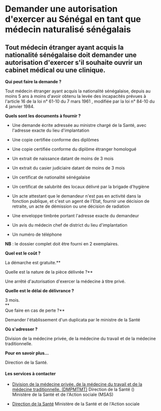 # Demander une autorisation d'exercer au Sénégal en tant que médecin naturalisé sénégalais

Tout médecin étranger ayant acquis la nationalité sénégalaise doit demander une autorisation d'exercer s'il souhaite ouvrir un cabinet médical ou une clinique.
---------------------------------------------------------------------------------------------------------------------------------------------------------------

**Qui peut faire la demande ?**

Tout médecin étranger ayant acquis la nationalité sénégalaise, depuis au moins 5 ans à moins d'avoir obtenu la levée des incapacités prévues à l'article 16 de la loi n° 61-10 du 7 mars 1961 , modifiée par la loi n° 84-10 du 4 janvier 1984.

**Quels sont les documents à fournir ?**

*   Une demande écrite adressée au ministre chargé de la Santé, avec l'adresse exacte du lieu d'implantation  
    
*   Une copie certifiée conforme des diplômes
*   Une copie certifiée conforme du diplôme étranger homologué   
    
*   Un extrait de naissance datant de moins de 3 mois
*   Un extrait du casier judiciaire datant de moins de 3 mois  
    
*   Un certificat de nationalité sénégalaise
*   Un certificat de salubrité des locaux délivré par la brigade d'hygiène
*   Un acte attestant que le demandeur n'est pas en activité dans la fonction publique, et c'est un agent de l'Etat, fournir une décision de retraite, un acte de démission ou une décision de radiation  
    
*   Une enveloppe timbrée portant l'adresse exacte du demandeur  
    
*   Un avis du médecin chef de district du lieu d'implantation
*   Un numéro de téléphone

**NB** : le dossier complet doit être fourni en 2 exemplaires.  

**Quel est le coût ?**

La démarche est gratuite.**  
  
Quelle est la nature de la pièce délivrée ?**  
  
Une arrêté d'autorisation d'exercer la médecine à titre privé.  
  
**Quelle est le délai de délivrance ?**  
  
3 mois.  
**  
Que faire en cas de perte ?**

Demander l'établissement d'un duplicata par le ministre de la Santé  

**Où s'adresser ?**

Division de la médecine privée, de la médecine du travail et de la médecine traditionnelle.

**Pour en savoir plus...**

Direction de la Santé.

#### Les services à contacter

*   [Division de la médecine privée, de la médecine du travail et de la médecine traditionnelle. (DMPMTMT)](../../../services/division-de-la-medecine-privee-de-la-medecine-du-travail-et-de-la-medecine-traditionnelle-dmpmtmt.md) Direction de la Santé ()  
    Ministère de la Santé et de l'Action sociale (MSAS)  
    
*   [Direction de la Santé](../../../services/direction-de-la-sante.md) Ministère de la Santé et de l'Action sociale